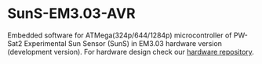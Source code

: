 # SunS-EM3.03-AVR

Embedded software for ATMega(324p/644/1284p) microcontroller of PW-Sat2 Experimental Sun Sensor (SunS) in EM3.03 hardware version (development version).
For hardware design check our [hardware repository](https://github.com/PW-Sat2/hardware).
